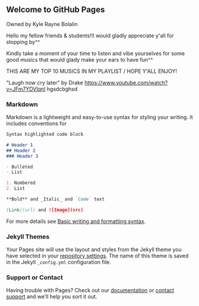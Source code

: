 ## Welcome to GitHub Pages
Owned by Kyle Rayne Bolalin

Hello my fellow friends & students!!I would gladly appreciate y'all for stopping by^^

Kindly take a moment of your time to listen and vibe yourselves for some good musics that would glady make your ears to have fun^^

THIS ARE MY TOP 10 MUSICS IN MY PLAYLIST / HOPE Y'ALL ENJOY!

"Laugh now cry later" by Drake
https://www.youtube.com/watch?v=JFm7YDVlqnI
hgsdcbghsd








### Markdown

Markdown is a lightweight and easy-to-use syntax for styling your writing. It includes conventions for

```markdown
Syntax highlighted code block

# Header 1
## Header 2
### Header 3

- Bulleted
- List

1. Numbered
2. List

**Bold** and _Italic_ and `Code` text

[Link](url) and ![Image](src)
```

For more details see [Basic writing and formatting syntax](https://docs.github.com/en/github/writing-on-github/getting-started-with-writing-and-formatting-on-github/basic-writing-and-formatting-syntax).

### Jekyll Themes

Your Pages site will use the layout and styles from the Jekyll theme you have selected in your [repository settings](https://github.com/NecroZrayne/NecroZrayne.github.io/settings/pages). The name of this theme is saved in the Jekyll `_config.yml` configuration file.

### Support or Contact

Having trouble with Pages? Check out our [documentation](https://docs.github.com/categories/github-pages-basics/) or [contact support](https://support.github.com/contact) and we’ll help you sort it out.
